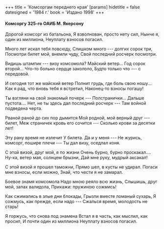 +++
title = 'Комсоргам переднего края'
[params]
  hidetitle = false
  datesigned = '1984 г.'
  book = 'Издано 1998'
+++
<!-- Комсоргам переднего края -->

#### Комсоргу 325-го ОАИБ М. Якерсону

Дорогой комсорг из батальона,
Я взволнован, просто нету сил,
Нынче я, один из миллиона,
Неуплату взносов погасил.

Много лет искал тебя повсюду,
Слишком много --- долгих сорок три,
Посмотри билет мой, внемли чуду,
Свой последний росчерк посмотри.

Видишь штампик --- визу комсомола?
Майский ветер... Год сорок второй...
Что-то больно сердце закололо,
Будто только что --- с передовой.

И сегодня тот же майский ветер
Полнит грудь, где боль свою ношу...
Как я рад, что вновь тебя я встретил,
Наконец-то взносы погашу!

Ты взгляни на свой знакомый почерк ---
Полстранички... Дальше пустота....
Нет, не ты здесь дал последний росчерк ---
Там войной подведена черта.

Рваной раной до сих пор дымится
Мой родной, мой верный друг --- билет,
Меж страничек кровь его сочится ---
Сколько крови за десятки лет!

Эту рану время не излечит
У билета. Да и у меня ---
Не журись, комсорг, пошире плечи ---
Ты дал визу, оседлал коня.

С этой визой, друг мой, я по жизни
Очень бурно, бурно проскакал....
Ну-ка, ветер мая, солнцем брызни,
Дай мне руку, мудрый аксакал!

С этой визой я прошел таможни,
Прямо шел, в кусты не удирал.
Погаси мне взносы, если можно,
Знай, что чести я не замарал.

Боевое знамя комсомола
Надо мною реяло всю жизнь,
Слышишь, друг мой, запах валидола,
Прикажи: пружиною сожмись!

Как сжимались в злые дни блокады,
Грызли вместе ломаный сухарь,
Я сожмусь, как прежде, если надо ---
Сжалься время, молодость не старь!

Я горжусь, что снова под знамена
Встал я в часть, как мыслил, как просил,
И почти один из миллиона
Неуплату взносов погасил.

<!-- 1984 г. -->
<!-- Издано 1998 -->
